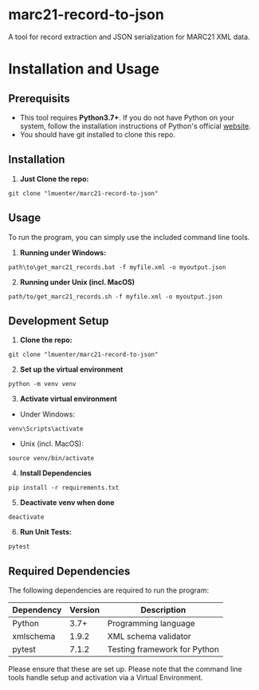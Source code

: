 # marc21-record-to-json
A tool for record extraction and JSON serialization for MARC21 XML data.

# Installation and Usage

## Prerequisits
- This tool requires **Python3.7+**. If you do not have Python on your system, follow the installation instructions of Python's official [website](https://www.python.org/).
- You should have git installed to clone this repo.


## Installation
1. **Just Clone the repo:**
```
git clone "lmuenter/marc21-record-to-json"
```

## Usage
To run the program, you can simply use the included command line tools.

1. **Running under Windows:**
```
path\to\get_marc21_records.bat -f myfile.xml -o myoutput.json
```

2. **Running under Unix (incl. MacOS)**
```
path/to/get_marc21_records.sh -f myfile.xml -o myoutput.json
```

## Development Setup
1. **Clone the repo:**
```
git clone "lmuenter/marc21-record-to-json"
```
2. **Set up the virtual environment**
```
python -m venv venv
```
3. **Activate virtual environment**
- Under Windows:
```
venv\Scripts\activate
```
- Unix (incl. MacOS):
```
source venv/bin/activate
```
4. **Install Dependencies**
```
pip install -r requirements.txt
```
5. **Deactivate venv when done**
```
deactivate
```
6. **Run Unit Tests:**
```
pytest
```

## Required Dependencies

The following dependencies are required to run the program:

| Dependency  | Version | Description                  |
|-------------|---------|------------------------------|
| Python      | 3.7+    | Programming language         |
| xmlschema   | 1.9.2   | XML schema validator         |
| pytest      | 7.1.2   | Testing framework for Python |

Please ensure that these are set up. Please note that the command line tools handle setup and activation via a Virtual Environment.
